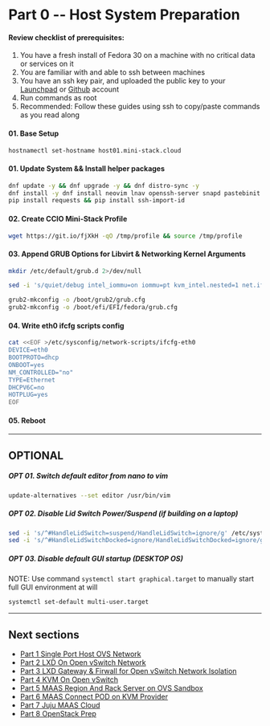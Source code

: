 # Part 0 -- Host System Preparation

#### Review checklist of prerequisites:
  1. You have a fresh install of Fedora 30 on a machine with no critical data or services on it
  2. You are familiar with and able to ssh between machines
  3. You have an ssh key pair, and uploaded the public key to your [Launchpad](https://launchpad.net/) or [Github](https://github.com/) account
  4. Run commands as root
  5. Recommended: Follow these guides using ssh to copy/paste commands as you read along

#### 01. Base Setup
```sh
hostnamectl set-hostname host01.mini-stack.cloud
```
#### 01. Update System && Install helper packages
```sh
dnf update -y && dnf upgrade -y && dnf distro-sync -y
dnf install -y dnf install neovim lnav openssh-server snapd pastebinit network-scripts python-pip
pip install requests && pip install ssh-import-id
```
#### 02. Create CCIO Mini-Stack Profile
```sh
wget https://git.io/fjXkH -qO /tmp/profile && source /tmp/profile
```
#### 03. Append GRUB Options for Libvirt & Networking Kernel Arguments
```sh
mkdir /etc/default/grub.d 2>/dev/null
```
```sh
sed -i 's/quiet/debug intel_iommu=on iommu=pt kvm_intel.nested=1 net.ifnames=0 biosdevname=0 pci=noaer/g' /etc/default/grub
```
```sh
grub2-mkconfig -o /boot/grub2/grub.cfg
grub2-mkconfig -o /boot/efi/EFI/fedora/grub.cfg
```
#### 04. Write eth0 ifcfg scripts config
```sh
cat <<EOF >/etc/sysconfig/network-scripts/ifcfg-eth0
DEVICE=eth0
BOOTPROTO=dhcp
ONBOOT=yes
NM_CONTROLLED="no"
TYPE=Ethernet
DHCPV6C=no
HOTPLUG=yes
EOF
```
#### 05. Reboot
-------
## OPTIONAL
##### OPT 01. Switch default editor from nano to vim
```sh
update-alternatives --set editor /usr/bin/vim
```
##### OPT 02. Disable Lid Switch Power/Suspend (if building on a laptop)
```sh
sed -i 's/^#HandleLidSwitch=suspend/HandleLidSwitch=ignore/g' /etc/systemd/logind.conf
sed -i 's/^#HandleLidSwitchDocked=ignore/HandleLidSwitchDocked=ignore/g' /etc/systemd/logind.conf
```
##### OPT 03. Disable default GUI startup  (DESKTOP OS)
  NOTE: Use command `systemctl start graphical.target` to manually start full GUI environment at will
```sh
systemctl set-default multi-user.target
```
-------
## Next sections
- [Part 1 Single Port Host OVS Network]
- [Part 2 LXD On Open vSwitch Network]
- [Part 3 LXD Gateway & Firwall for Open vSwitch Network Isolation]
- [Part 4 KVM On Open vSwitch]
- [Part 5 MAAS Region And Rack Server on OVS Sandbox]
- [Part 6 MAAS Connect POD on KVM Provider]
- [Part 7 Juju MAAS Cloud]
- [Part 8 OpenStack Prep]

<!-- Markdown link & img dfn's -->
[Part 0 Host System Prep]: ../0_Host_System_Prep
[Part 1 Single Port Host OVS Network]: ../1_Single_Port_Host-Open_vSwitch_Network_Configuration
[Part 2 LXD On Open vSwitch Network]: ../2_LXD-On-OVS
[Part 3 LXD Gateway & Firwall for Open vSwitch Network Isolation]: ../3_LXD_Network_Gateway
[Part 4 KVM On Open vSwitch]: ../4_KVM_On_Open_vSwitch
[Part 5 MAAS Region And Rack Server on OVS Sandbox]: ../5_MAAS-Rack_And_Region_Ctl-On-Open_vSwitch
[Part 6 MAAS Connect POD on KVM Provider]: ../6_MAAS-Connect_POD_KVM-Provider
[Part 7 Juju MAAS Cloud]: ../7_Juju_MAAS_Cloud
[Part 8 OpenStack Prep]: ../8_OpenStack_Deploy
